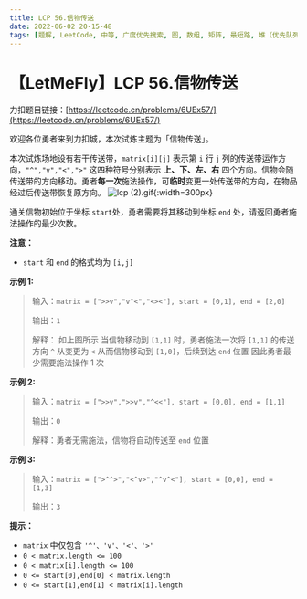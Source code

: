 ```yaml
---
title: LCP 56.信物传送
date: 2022-06-02 20-15-48
tags: [题解, LeetCode, 中等, 广度优先搜索, 图, 数组, 矩阵, 最短路, 堆（优先队列）]
---
```


# 【LetMeFly】LCP 56.信物传送

力扣题目链接：[https://leetcode.cn/problems/6UEx57/](https://leetcode.cn/problems/6UEx57/)

欢迎各位勇者来到力扣城，本次试炼主题为「信物传送」。

本次试炼场地设有若干传送带，`matrix[i][j]` 表示第 `i` 行 `j` 列的传送带运作方向，`"^","v","<",">"` 这四种符号分别表示 **上、下、左、右** 四个方向。信物会随传送带的方向移动。勇者**每一次**施法操作，可**临时**变更一处传送带的方向，在物品经过后传送带恢复原方向。
![lcp (2).gif](https://pic.leetcode-cn.com/1649835246-vfupSL-lcp%20\(2\).gif){:width=300px}

通关信物初始位于坐标 `start`处，勇者需要将其移动到坐标 `end` 处，请返回勇者施法操作的最少次数。



**注意：**
- `start` 和 `end` 的格式均为 `[i,j]`

**示例 1:**
> 输入：`matrix = [">>v","v^<","<><"], start = [0,1], end = [2,0]`
>
> 输出：`1`
>
> 解释：
> 如上图所示
> 当信物移动到 `[1,1]` 时，勇者施法一次将 `[1,1]` 的传送方向 `^` 从变更为 `<`
> 从而信物移动到 `[1,0]`，后续到达 `end` 位置
> 因此勇者最少需要施法操作 1 次

**示例 2:**
> 输入：`matrix = [">>v",">>v","^<<"], start = [0,0], end = [1,1]`
>
> 输出：`0`
>
> 解释：勇者无需施法，信物将自动传送至 `end` 位置

**示例 3:**
> 输入：`matrix = [">^^>","<^v>","^v^<"], start = [0,0], end = [1,3]`
>
> 输出：`3`

**提示：**
- `matrix` 中仅包含 `'^'、'v'、'<'、'>'`
- `0 < matrix.length <= 100`
- `0 < matrix[i].length <= 100`
- `0 <= start[0],end[0] < matrix.length`
- `0 <= start[1],end[1] < matrix[i].length`



    